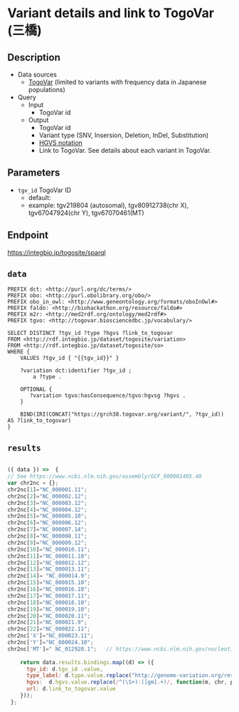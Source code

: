 # Variant details and link to TogoVar  (三橋)

## Description

- Data sources
    -  [TogoVar](https://togovar.org/?) (limited to variants with frequency data in Japanese populations)
- Query
    - Input
        - TogoVar id
    - Output
        -  TogoVar id
        -  Variant type (SNV, Insersion, Deletion, InDel, Substitution) 
        -  [HGVS notation](https://varnomen.hgvs.org/bg-material/simple/)
        -  Link to TogoVar. See details about each variant in TogoVar.

## Parameters

* `tgv_id` TogoVar ID
  * default: 
  * example: tgv219804 (autosomal), tgv80912738(chr X), tgv67047924(chr Y), tgv67070461(MT)

## Endpoint

https://integbio.jp/togosite/sparql

## `data`

```sparql
PREFIX dct: <http://purl.org/dc/terms/>
PREFIX obo: <http://purl.obolibrary.org/obo/>
PREFIX obo_in_owl: <http://www.geneontology.org/formats/oboInOwl#>
PREFIX faldo: <http://biohackathon.org/resource/faldo#>
PREFIX m2r: <http://med2rdf.org/ontology/med2rdf#>
PREFIX tgvo: <http://togovar.biosciencedbc.jp/vocabulary/>

SELECT DISTINCT ?tgv_id ?type ?hgvs ?link_to_togovar
FROM <http://rdf.integbio.jp/dataset/togosite/variation>
FROM <http://rdf.integbio.jp/dataset/togosite/so>
WHERE {
    VALUES ?tgv_id { "{{tgv_id}}" }

    ?variation dct:identifier ?tgv_id ;
        a ?type .

    OPTIONAL {
       ?variation tgvo:hasConsequence/tgvo:hgvsg ?hgvs .
    }
  
    BIND(IRI(CONCAT("https://grch38.togovar.org/variant/", ?tgv_id)) AS ?link_to_togovar)
}
```

## `results`
```javascript

({ data }) =>  {
// See https://www.ncbi.nlm.nih.gov/assembly/GCF_000001405.40
var chr2nc = {};
chr2nc[1]="NC_000001.11";
chr2nc[2]="NC_000002.12";
chr2nc[3]="NC_000003.12";
chr2nc[4]="NC_000004.12";
chr2nc[5]="NC_000005.10";
chr2nc[6]="NC_000006.12";
chr2nc[7]="NC_000007.14";
chr2nc[8]="NC_000008.11";
chr2nc[9]="NC_000009.12";
chr2nc[10]="NC_000010.11";
chr2nc[11]="NC_000011.10";
chr2nc[12]="NC_000012.12";
chr2nc[13]="NC_000013.11";
chr2nc[14]= "NC_000014.9";
chr2nc[15]="NC_000015.10";
chr2nc[16]="NC_000016.10";
chr2nc[17]="NC_000017.11";
chr2nc[18]="NC_000018.10";
chr2nc[19]="NC_000019.10";
chr2nc[20]="NC_000020.11";
chr2nc[21]="NC_000021.9";
chr2nc[22]="NC_000022.11";
chr2nc['X']="NC_000023.11";
chr2nc['Y']="NC_000024.10";
chr2nc['MT']=" NC_012920.1";   // https://www.ncbi.nlm.nih.gov/nucleotide/NC_012920.1
  
    return data.results.bindings.map((d) => ({
      tgv_id: d.tgv_id .value,
      type_label: d.type.value.replace("http://genome-variation.org/resource#",""),
      hgvs:  d.hgvs.value.replace(/^(\S+):([gm].+)/, function(m, chr, pos_allele){ return chr2nc[chr] + ":" + pos_allele; }),
      url: d.link_to_togovar.value
    }));
 };
```